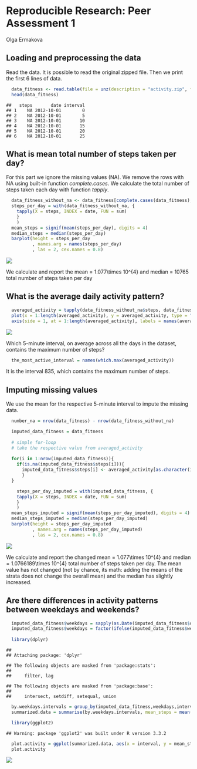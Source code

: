 # Reproducible Research: Peer Assessment 1
Olga Ermakova  


## Loading and preprocessing the data

Read the data. It is possible to read the original zipped file. Then we print the first 6 lines of data.


```r
  data_fitness <- read.table(file = unz(description = "activity.zip", filename = "activity.csv"), header = T, sep = ",", stringsAsFactors = F)
  head(data_fitness)
```

```
##   steps       date interval
## 1    NA 2012-10-01        0
## 2    NA 2012-10-01        5
## 3    NA 2012-10-01       10
## 4    NA 2012-10-01       15
## 5    NA 2012-10-01       20
## 6    NA 2012-10-01       25
```


## What is mean total number of steps taken per day?

For this part we ignore the missing values (NA). We remove the rows with NA using built-in function *complete.cases*. We calculate the total number of steps taken each day with function *tapply*.


```r
  data_fitness_without_na <- data_fitness[complete.cases(data_fitness),]
  steps_per_day = with(data_fitness_without_na, {
    tapply(X = steps, INDEX = date, FUN = sum)
    }
    )
  mean_steps = signif(mean(steps_per_day), digits = 4)
  median_steps = median(steps_per_day)
  barplot(height = steps_per_day
          , names.arg = names(steps_per_day)
          , las = 2, cex.names = 0.8)
```

![](PA1_template_files/figure-html/second-1.png)<!-- -->

We calculate and report the mean = 1.077\times 10^{4} and median = 10765 total number of steps taken per day


## What is the average daily activity pattern?


```r
  averaged_activity = tapply(data_fitness_without_na$steps, data_fitness_without_na$interval, mean)
  plot(x = 1:length(averaged_activity), y = averaged_activity, type = "l", xaxt = "n", xlab = "Interval", ylab = "Averaged Number of Steps", lwd = 2, main = "Average daily activity pattern")
  axis(side = 1, at = 1:length(averaged_activity), labels = names(averaged_activity))
```

![](PA1_template_files/figure-html/third-1.png)<!-- -->

Which 5-minute interval, on average across all the days in the dataset, contains the maximum number of steps?


```r
  the_most_active_interval = names(which.max(averaged_activity))
```

It is the interval 835, which contains the maximum number of steps.

## Imputing missing values

We use the mean for the respective 5-minute interval to impute the missing data.


```r
  number_na = nrow(data_fitness) - nrow(data_fitness_without_na)

  imputed_data_fitness = data_fitness
  
  # simple for-loop
  # take the respective value from averaged_activity
  
  for(i in 1:nrow(imputed_data_fitness)){
    if(is.na(imputed_data_fitness$steps[i])){
      imputed_data_fitness$steps[i] <- averaged_activity[as.character(imputed_data_fitness$interval[i])]
      }
  }
```


```r
    steps_per_day_imputed = with(imputed_data_fitness, {
    tapply(X = steps, INDEX = date, FUN = sum)
    }
    )
  mean_steps_imputed = signif(mean(steps_per_day_imputed), digits = 4)
  median_steps_imputed = median(steps_per_day_imputed)
  barplot(height = steps_per_day_imputed
          , names.arg = names(steps_per_day_imputed)
          , las = 2, cex.names = 0.8)
```

![](PA1_template_files/figure-html/sixth-1.png)<!-- -->

We calculate and report the changed mean = 1.077\times 10^{4} and median = 1.0766189\times 10^{4} total number of steps taken per day. The mean value has not changed (not by chance, its math: adding the means of the strata does not change the overall mean) and the median has slightly increased.


## Are there differences in activity patterns between weekdays and weekends?


```r
  imputed_data_fitness$weekdays = sapply(as.Date(imputed_data_fitness$date), weekdays)
  imputed_data_fitness$weekdays = factor(ifelse(imputed_data_fitness$weekdays %in% c("Saturday","Sunday"), yes = "weekend", no = "weekday"))
  
  library(dplyr)
```

```
## 
## Attaching package: 'dplyr'
```

```
## The following objects are masked from 'package:stats':
## 
##     filter, lag
```

```
## The following objects are masked from 'package:base':
## 
##     intersect, setdiff, setequal, union
```

```r
  by.weekdays.intervals = group_by(imputed_data_fitness,weekdays,interval)
  summarized.data = summarise(by.weekdays.intervals, mean_steps = mean(steps))
```


```r
  library(ggplot2)
```

```
## Warning: package 'ggplot2' was built under R version 3.3.2
```

```r
  plot.activity = ggplot(summarized.data, aes(x = interval, y = mean_steps)) + geom_line() + facet_grid(weekdays ~ .)
  plot.activity
```

![](PA1_template_files/figure-html/eights-1.png)<!-- -->

